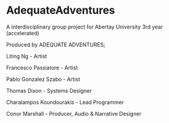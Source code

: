 # AdequateAdventures
A interdisciplinary group project for Abertay University 3rd year (accelerated)


Produced by ADEQUATE ADVENTURES;

Liting Ng - Artist

Francesco Passiatore - Artist

Pablo Gonzalez Szabo - Artist

Thomas Dixon - Systems Designer

Charalampos Koundourakis - Lead Programmer

Conor Marshall - Producer, Audio & Narrative Designer
